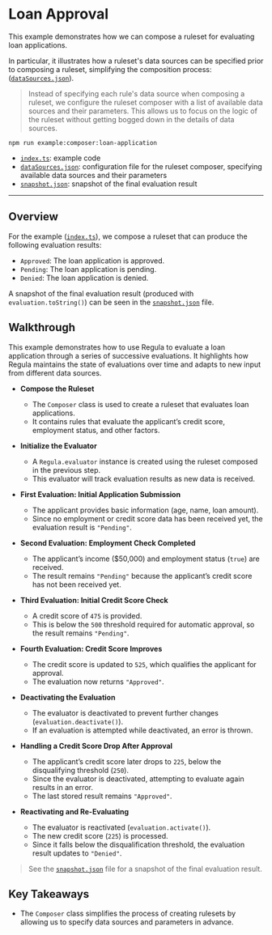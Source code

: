 # Loan Approval

This example demonstrates how we can compose a ruleset for evaluating loan applications.

In particular, it illustrates how a ruleset's data sources can be specified prior to composing a ruleset, simplifying the composition process: ([`dataSources.json`](./dataSources.json)).

> Instead of specifying each rule's data source when composing a ruleset, we configure the ruleset composer with a list of available data sources and their parameters. This allows us to focus on the logic of the ruleset without getting bogged down in the details of data sources.

```
npm run example:composer:loan-application
```

- [`index.ts`](./index.ts): example code
- [`dataSources.json`](./dataSources.json): configuration file for the ruleset composer, specifying available data sources and their parameters
- [`snapshot.json`](./snapshot.json): snapshot of the final evaluation result

---

## Overview

For the example ([`index.ts`](./index.ts)), we compose a ruleset that can produce the following evaluation results:

- `Approved`: The loan application is approved.
- `Pending`: The loan application is pending.
- `Denied`: The loan application is denied.

A snapshot of the final evaluation result (produced with `evaluation.toString()`)
can be seen in the [`snapshot.json`](./snapshot.json) file.

## Walkthrough

This example demonstrates how to use Regula to evaluate a loan application through a series of successive evaluations. It highlights how Regula maintains the state of evaluations over time and adapts to new input from different data sources.

- **Compose the Ruleset**

  - The `Composer` class is used to create a ruleset that evaluates loan applications.
  - It contains rules that evaluate the applicant’s credit score, employment status, and other factors.

- **Initialize the Evaluator**

  - A `Regula.evaluator` instance is created using the ruleset composed in the previous step.
  - This evaluator will track evaluation results as new data is received.

- **First Evaluation: Initial Application Submission**

  - The applicant provides basic information (age, name, loan amount).
  - Since no employment or credit score data has been received yet, the evaluation result is `"Pending"`.

- **Second Evaluation: Employment Check Completed**

  - The applicant’s income ($50,000) and employment status (`true`) are received.
  - The result remains `"Pending"` because the applicant’s credit score has not been received yet.

- **Third Evaluation: Initial Credit Score Check**

  - A credit score of `475` is provided.
  - This is below the `500` threshold required for automatic approval, so the result remains `"Pending"`.

- **Fourth Evaluation: Credit Score Improves**

  - The credit score is updated to `525`, which qualifies the applicant for approval.
  - The evaluation now returns `"Approved"`.

- **Deactivating the Evaluation**

  - The evaluator is deactivated to prevent further changes (`evaluation.deactivate()`).
  - If an evaluation is attempted while deactivated, an error is thrown.

- **Handling a Credit Score Drop After Approval**

  - The applicant’s credit score later drops to `225`, below the disqualifying threshold (`250`).
  - Since the evaluator is deactivated, attempting to evaluate again results in an error.
  - The last stored result remains `"Approved"`.

- **Reactivating and Re-Evaluating**
  - The evaluator is reactivated (`evaluation.activate()`).
  - The new credit score (`225`) is processed.
  - Since it falls below the disqualification threshold, the evaluation result updates to `"Denied"`.

> See the [`snapshot.json`](./snapshot.json) file for a snapshot of the final evaluation result.

## Key Takeaways

- The `Composer` class simplifies the process of creating rulesets by allowing us to specify data sources and parameters in advance.
